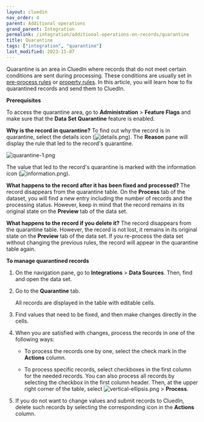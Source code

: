 ```yaml
---
layout: cluedin
nav_order: 4
parent: Additional operations
grand_parent: Integration
permalink: /integration/additional-operations-on-records/quarantine
title: Quarantine
tags: ["integration", "quarantine"]
last_modified: 2023-11-07
---
```


Quarantine is an area in CluedIn where records that do not meet certain conditions are sent during processing. These conditions are usually set in [pre-process rules](/integration/additional-operations-on-records/preprocess-rules) or [property rules](/integration/additional-operations-on-records/property-rules). In this article, you will learn how to fix quarantined records and send them to CluedIn.

**Prerequisites**

To access the quarantine area, go to **Administration** > **Feature Flags** and make sure that the **Data Set Quarantine** feature is enabled.

**Why is the record in quarantine?** To find out why the record is in quarantine, select the details icon (![details.png](../../assets/images/integration/additional-operations/details.png)). The **Reason** pane will display the rule that led to the record's quarantine.

![quarantine-1.png](../../assets/images/integration/additional-operations/quarantine-1.png)

The value that led to the record's quarantine is marked with the information icon (![information.png](../../assets/images/integration/additional-operations/information.png)).

**What happens to the record after it has been fixed and processed?** The record disappears from the quarantine table. On the **Process** tab of the dataset, you will find a new entry including the number of records and the processing status. However, keep in mind that the record remains in its original state on the **Preview** tab of the data set.

**What happens to the record if you delete it?** The record disappears from the quarantine table. However, the record is not lost, it remains in its original state on the **Preview** tab of the data set. If you re-process the data set without changing the previous rules, the record will appear in the quarantine table again.

**To manage quarantined records**

1. On the navigation pane, go to **Integrations** > **Data Sources**. Then, find and open the data set.

1. Go to the **Quarantine** tab.

    All records are displayed in the table with editable cells.

1. Find values that need to be fixed, and then make changes directly in the cells.

1. When you are satisfied with changes, process the records in one of the following ways:

    - To process the records one by one, select the check mark in the **Actions** column.

    - To process specific records, select checkboxes in the first column for the needed records. You can also process all records by selecting the checkbox in the first column header. Then, at the upper right corner of the table, select ![vertical-ellipsis.png](../../assets/images/integration/additional-operations/vertical-ellipsis.png) > **Process**.

1. If you do not want to change values and submit records to CluedIn, delete such records by selecting the corresponding icon in the **Actions** column.